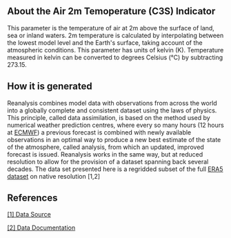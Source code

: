 ## About the Air 2m Temoperature (C3S) Indicator
This parameter is the temperature of air at 2m above the surface of land, sea or inland waters. 2m temperature is calculated by interpolating between the lowest model level and the Earth's surface, taking account of the atmospheric conditions. This parameter has units of kelvin (K). Temperature measured in kelvin can be converted to degrees Celsius (°C) by subtracting 273.15.

## How it is generated

Reanalysis combines model data with observations from across the world into a globally complete and consistent dataset using the laws of physics. This principle, called data assimilation, is based on the method used by numerical weather prediction centres, where every so many hours (12 hours at [ECMWF](https://www.ecmwf.int/)) a previous forecast is combined with newly available observations in an optimal way to produce a new best estimate of the state of the atmosphere, called analysis, from which an updated, improved forecast is issued. Reanalysis works in the same way, but at reduced resolution to allow for the provision of a dataset spanning back several decades.
The data set presented here is a regridded subset of the full [ERA5 dataset](https://www.ecmwf.int/en/forecasts/dataset/ecmwf-reanalysis-v5) on native resolution [1,2]

## References

[[1] Data Source](https://cds.climate.copernicus.eu/cdsapp#!/dataset/reanalysis-era5-single-levels-monthly-means?tab=form)

[[2] Data Documentation](https://confluence.ecmwf.int/display/CKB/ERA5-Land%3A+data+documentation)
